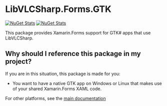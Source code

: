# LibVLCSharp.Forms.GTK

[![NuGet Stats](https://img.shields.io/nuget/v/LibVLCSharp.Forms.GTK.svg)](https://www.nuget.org/packages/LibVLCSharp.Forms.GTK)
[![NuGet Stats](https://img.shields.io/nuget/dt/LibVLCSharp.Forms.GTK.svg)](https://www.nuget.org/packages/LibVLCSharp.Forms.GTK)

This package provides Xamarin.Forms support for GTK# apps that use LibVLCSharp.

## Why should I reference this package in my project?

If you are in this situation, this package is made for you:

- You want to have a native GTK app on Windows or Linux that makes use of your shared Xamarin.Forms XAML code.

For other platforms, see the [main documentation](../../README.md)